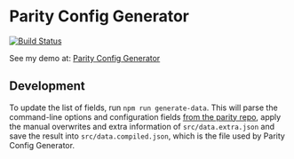 # Parity Config Generator

[![Build Status](https://travis-ci.org/paritytech/parity-config-generator.svg?branch=master)](https://travis-ci.org/paritytech/parity-config-generator)

See my demo at: [Parity Config Generator](https://roninkaizen.github.io/parity-config-generator)

## Development

To update the list of fields, run `npm run generate-data`. This will parse the command-line options and configuration fields [from the parity repo](https://github.com/paritytech/parity/blob/master/parity/cli/mod.rs), apply the manual overwrites and extra information of `src/data.extra.json` and save the result into `src/data.compiled.json`, which is the file used by Parity Config Generator.
